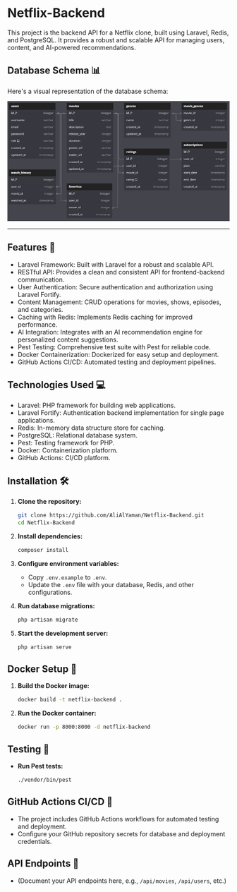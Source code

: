 # Netflix-Backend

This project is the backend API for a Netflix clone, built using Laravel, Redis, and PostgreSQL. It provides a robust and scalable API for managing users, content, and AI-powered recommendations.

## Database Schema 📊

Here's a visual representation of the database schema:

![Database Schema](img\schema.png)

---

## Features 🚀

* Laravel Framework: Built with Laravel for a robust and scalable API.
* RESTful API: Provides a clean and consistent API for frontend-backend communication.
* User Authentication: Secure authentication and authorization using Laravel Fortify.
* Content Management: CRUD operations for movies, shows, episodes, and categories.
* Caching with Redis: Implements Redis caching for improved performance.
* AI Integration: Integrates with an AI recommendation engine for personalized content suggestions.
* Pest Testing: Comprehensive test suite with Pest for reliable code.
* Docker Containerization: Dockerized for easy setup and deployment.
* GitHub Actions CI/CD: Automated testing and deployment pipelines.

## Technologies Used 💻

* Laravel: PHP framework for building web applications.
* Laravel Fortify: Authentication backend implementation for single page applications.
* Redis: In-memory data structure store for caching.
* PostgreSQL: Relational database system.
* Pest: Testing framework for PHP.
* Docker: Containerization platform.
* GitHub Actions: CI/CD platform.

## Installation 🛠️

1.  **Clone the repository:**

    ```bash
    git clone https://github.com/AliAlYaman/Netflix-Backend.git
    cd Netflix-Backend
    ```

2.  **Install dependencies:**

    ```bash
    composer install
    ```

3.  **Configure environment variables:**

    * Copy `.env.example` to `.env`.
    * Update the `.env` file with your database, Redis, and other configurations.

4.  **Run database migrations:**

    ```bash
    php artisan migrate
    ```


5.  **Start the development server:**

    ```bash
    php artisan serve
    ```

## Docker Setup 🐳

1.  **Build the Docker image:**

    ```bash
    docker build -t netflix-backend .
    ```

2.  **Run the Docker container:**

    ```bash
    docker run -p 8000:8000 -d netflix-backend
    ```

## Testing 🧪

* **Run Pest tests:**

    ```bash
    ./vendor/bin/pest
    ```

## GitHub Actions CI/CD 🚀

* The project includes GitHub Actions workflows for automated testing and deployment.
* Configure your GitHub repository secrets for database and deployment credentials.

## API Endpoints 🔗

* (Document your API endpoints here, e.g., `/api/movies`, `/api/users`, etc.)
